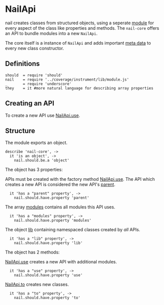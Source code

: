 [glob]: https://npmjs.org/package/glob
[grunt-contrib-coffee]: https://github.com/gruntjs/grunt-contrib-coffee
[grunt-istanbul-coverage]: https://github.com/daniellmb/grunt-istanbul-coverage
[grunt-istanbul]: https://github.com/taichi/grunt-istanbul
[grunt-simple-mocha]: https://github.com/yaymukund/grunt-simple-mocha
[grunt]: http://gruntjs.com/
[mocha]: https://npmjs.org/package/mocha
[should]: https://github.com/visionmedia/should.js
[underscore]: http://underscorejs.org

[About]: About.coffee.md
[About.meta-data]: About/meta-data.coffee.md
[About.modules]: About/modules.coffee.md
[About.namespaces]: About/namespaces.coffee.md
[NailApi]: NailApi.coffee.md
[NailApi.lib]: NailApi/lib.coffee.md
[NailApi.modules]: NailApi/modules.coffee.md
[NailApi.parent]: NailApi/parent.coffee.md
[NailApi.to]: NailApi/to.coffee.md
[NailApi.use]: NailApi/use.coffee.md

[nail]: https://github.com/noptic/nail
[npm]: https://github.com/noptic/nail

NailApi
=============
nail creates classes from structured objects, using a seperate 
[module][About.modules] for every aspect of the class like properties and 
methods. The `nail-core` offers an API to bundle modules into a new `NailApi`.

The core itself is a instance of `NailApi` and adds important 
[meta data][About.meta-data] to every new class constructor.

Definitions
-----------

    should  = require 'should'
    nail    = require '../coverage/instrument/lib/module.js'
    _       = require 'underscore'
    they    = it #more natural language for describing array properties

Creating an API
---------------
To create a new API use [NailApi.use].

Structure
---------
The module exports an object.

    describe 'nail-core', ->
      it 'is an object', ->
        nail.should.be.a 'object'

The object has 3 properties:

APIs must be created with the factory method [NailApi.use].
The API which creates a new API is considered the
new API's [parent][NailApi.parent].

      it 'has a "parent" property', ->
        nail.should.have.property 'parent'

The array [modules][NailApi.modules] contains all modules this API uses.

      it 'has a "modules" property', ->
        nail.should.have.property 'modules'

The object [lib][NailApi.lib] containing namespaced classes
created by *all* APIs.

      it 'has a "lib" property', ->
        nail.should.have.property 'lib'

The object has 2 methods:

[NailApi.use] creates a new API with additional modules.

      it 'has a "use" property', ->
        nail.should.have.property 'use'

[NailApi.to] creates new classes.

      it 'has a "to" property', ->
        nail.should.have.property 'to'